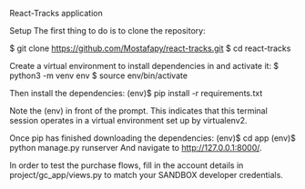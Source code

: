 React-Tracks application

Setup
The first thing to do is to clone the repository:

$ git clone https://github.com/Mostafapy/react-tracks.git
$ cd react-tracks

Create a virtual environment to install dependencies in and activate it:
$ python3 -m venv env
$ source env/bin/activate

Then install the dependencies:
(env)$ pip install -r requirements.txt

Note the (env) in front of the prompt. This indicates that this terminal session operates in a virtual environment set up by virtualenv2.

Once pip has finished downloading the dependencies:
(env)$ cd app
(env)$ python manage.py runserver
And navigate to http://127.0.0.1:8000/.

In order to test the purchase flows, fill in the account details in project/gc_app/views.py to match your SANDBOX developer credentials.